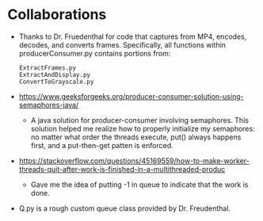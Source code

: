 # Collaborations

* Thanks to Dr. Fruedenthal for code that captures from MP4,  encodes,
  decodes, and converts frames. Specifically, all functions within
  producerConsumer.py contains portions from:
  ~~~
  ExtractFrames.py
  ExtractAndDisplay.py
  ConvertToGrayscale.py
  ~~~
  
* https://www.geeksforgeeks.org/producer-consumer-solution-using-semaphores-java/
  - A java solution for producer-consumer involving semaphores. This solution
  helped me realize how to properly initialize my semaphores: no matter what
  order the threads execute, put() always happens first, and a put-then-get
  patten is enforced.


* https://stackoverflow.com/questions/45169559/how-to-make-worker-threads-quit-after-work-is-finished-in-a-multithreaded-produc
  - Gave me the idea of putting -1 in queue to indicate that the work is done.

  
* Q.py is a rough custom queue class provided by Dr. Freudenthal.

